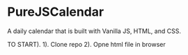 # PureJSCalendar

A daily calendar that is built with Vanilla JS, HTML, and CSS. 

TO START).
1). Clone repo
2). Opne html file in browser
